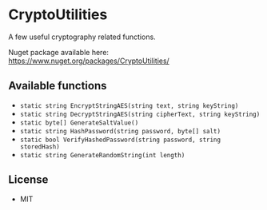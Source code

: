 # CryptoUtilities

A few useful cryptography related functions.

Nuget package available here: https://www.nuget.org/packages/CryptoUtilities/

## Available functions

* `static string EncryptStringAES(string text, string keyString)`
* `static string DecryptStringAES(string cipherText, string keyString)`
* `static byte[] GenerateSaltValue()`
* `static string HashPassword(string password, byte[] salt)`
* `static bool VerifyHashedPassword(string password, string storedHash)`
* `static string GenerateRandomString(int length)`

## License

* MIT
